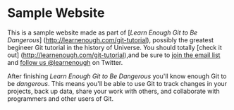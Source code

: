 # Sample Website

This is a sample website made as part of
[*Learn Enough Git to Be Dangerous*] (http://learnenough.com/git-tutorial),
possibly the greatest begineer Git tutorial in the history of Universe. You should totally [check it out] (http://learnenough.com/git-tutorial),and be sure to [join the email list](http://learnenough.com/#email_list) and [follow us @learnenough](http://twitter.com/learnenough) on Twitter.

After finishing *Learn Enough Git to Be Dangerous* you'll know enough Git to be *dangerous*. This means you'll be able to use Git to track changes in your projects, back up data, share your work with others, and collaborate with programmers and other users of Git.
